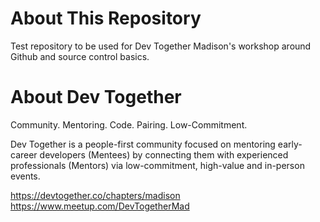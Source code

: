 # About This Repository
Test repository to be used for Dev Together Madison's workshop around Github and source control basics.

# About Dev Together
Community. Mentoring. Code. Pairing. Low-Commitment.

Dev Together is a people-first community focused on mentoring early-career developers (Mentees) by connecting them with experienced professionals (Mentors) via low-commitment, high-value and in-person events.

https://devtogether.co/chapters/madison
https://www.meetup.com/DevTogetherMad
